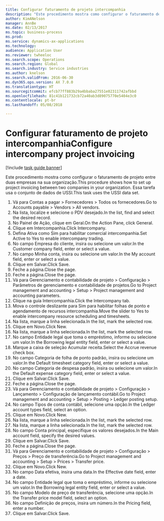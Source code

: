 ```yaml
--- 
title: Configurar faturamento de projeto intercompanhia
description: "Este procedimento mostra como configurar o faturamento de projeto entre duas empresas na sua organização."
author: KimANelson
manager: AnnBe
ms.date: 02/13/2017
ms.topic: business-process
ms.prod: 
ms.service: dynamics-ax-applications
ms.technology: 
audience: Application User
ms.reviewer: twheeloc
ms.search.scope: Operations
ms.search.region: Global
ms.search.industry: Service industries
ms.author: knelson
ms.search.validFrom: 2016-06-30
ms.dyn365.ops.version: AX 7.0.0
ms.translationtype: HT
ms.sourcegitcommit: efcb77ff883b29a4bbaba27551e02311742afbbd
ms.openlocfilehash: 81c41b121732cb72a40ab3d89075770e5404e3c0
ms.contentlocale: pt-br
ms.lasthandoff: 05/08/2018

---
```

# <a name="configure-intercompany-project-invoicing"></a><span data-ttu-id="5b6d5-103">Configurar faturamento de projeto intercompanhia</span><span class="sxs-lookup"><span data-stu-id="5b6d5-103">Configure intercompany project invoicing</span></span>

[!include [task guide banner](../../includes/task-guide-banner.md)]

<span data-ttu-id="5b6d5-104">Este procedimento mostra como configurar o faturamento de projeto entre duas empresas na sua organização.</span><span class="sxs-lookup"><span data-stu-id="5b6d5-104">This procedure shows how to set up project invoicing between two companies in your organization.</span></span> <span data-ttu-id="5b6d5-105">Essa tarefa usa o conjunto de dados de USSI.</span><span class="sxs-lookup"><span data-stu-id="5b6d5-105">This task uses the USSI data set.</span></span>

1. <span data-ttu-id="5b6d5-106">Vá para Contas a pagar > Fornecedores > Todos os fornecedores.</span><span class="sxs-lookup"><span data-stu-id="5b6d5-106">Go to Accounts payable > Vendors > All vendors.</span></span>
2. <span data-ttu-id="5b6d5-107">Na lista, localize e selecione o PDV desejado.</span><span class="sxs-lookup"><span data-stu-id="5b6d5-107">In the list, find and select the desired record.</span></span>
3. <span data-ttu-id="5b6d5-108">No Painel de Ação, clique em Geral.</span><span class="sxs-lookup"><span data-stu-id="5b6d5-108">On the Action Pane, click General.</span></span>
4. <span data-ttu-id="5b6d5-109">Clique em Intercompanhia.</span><span class="sxs-lookup"><span data-stu-id="5b6d5-109">Click Intercompany.</span></span>
5. <span data-ttu-id="5b6d5-110">Defina Ativa como Sim para habilitar comercial intercompanhia.</span><span class="sxs-lookup"><span data-stu-id="5b6d5-110">Set Active to Yes to enable intercompany trading.</span></span>
6. <span data-ttu-id="5b6d5-111">No campo Empresa do cliente, insira ou selecione um valor.</span><span class="sxs-lookup"><span data-stu-id="5b6d5-111">In the Customer company field, enter or select a value.</span></span>
7. <span data-ttu-id="5b6d5-112">No campo Minha conta, insira ou selecione um valor.</span><span class="sxs-lookup"><span data-stu-id="5b6d5-112">In the My account field, enter or select a value.</span></span>
8. <span data-ttu-id="5b6d5-113">Clique em Salvar.</span><span class="sxs-lookup"><span data-stu-id="5b6d5-113">Click Save.</span></span>
9. <span data-ttu-id="5b6d5-114">Feche a página.</span><span class="sxs-lookup"><span data-stu-id="5b6d5-114">Close the page.</span></span>
10. <span data-ttu-id="5b6d5-115">Feche a página.</span><span class="sxs-lookup"><span data-stu-id="5b6d5-115">Close the page.</span></span>
11. <span data-ttu-id="5b6d5-116">Vá para Gerenciamento e contabilidade de projeto > Configuração > Parâmetros de gerenciamento e contabilidade de projetos.</span><span class="sxs-lookup"><span data-stu-id="5b6d5-116">Go to Project management and accounting > Setup > Project management and accounting parameters.</span></span>
12. <span data-ttu-id="5b6d5-117">Clique na guia Intercompanhia.</span><span class="sxs-lookup"><span data-stu-id="5b6d5-117">Click the Intercompany tab.</span></span>
13. <span data-ttu-id="5b6d5-118">Mova o controle deslizante para Sim para habilitar folhas de ponto e agendamento de recursos intercompanhia.</span><span class="sxs-lookup"><span data-stu-id="5b6d5-118">Move the slider to Yes to enable intercompany resource scheduling and timesheets.</span></span>
14. <span data-ttu-id="5b6d5-119">Na lista, marque a linha selecionada.</span><span class="sxs-lookup"><span data-stu-id="5b6d5-119">In the list, mark the selected row.</span></span>
15. <span data-ttu-id="5b6d5-120">Clique em Novo.</span><span class="sxs-lookup"><span data-stu-id="5b6d5-120">Click New.</span></span>
16. <span data-ttu-id="5b6d5-121">Na lista, marque a linha selecionada.</span><span class="sxs-lookup"><span data-stu-id="5b6d5-121">In the list, mark the selected row.</span></span>
17. <span data-ttu-id="5b6d5-122">No campo Entidade legal que toma o empréstimo, informe ou selecione um valor.</span><span class="sxs-lookup"><span data-stu-id="5b6d5-122">In the Borrowing legal entity field, enter or select a value.</span></span>
18. <span data-ttu-id="5b6d5-123">Marque a caixa de seleção Acumular receita.</span><span class="sxs-lookup"><span data-stu-id="5b6d5-123">Select the Accrue revenue check box.</span></span>
19. <span data-ttu-id="5b6d5-124">No campo Categoria de folha de ponto padrão, insira ou selecione um valor.</span><span class="sxs-lookup"><span data-stu-id="5b6d5-124">In the Default timesheet category field, enter or select a value.</span></span>
20. <span data-ttu-id="5b6d5-125">No campo Categoria de despesa padrão, insira ou selecione um valor.</span><span class="sxs-lookup"><span data-stu-id="5b6d5-125">In the Default expense category field, enter or select a value.</span></span>
21. <span data-ttu-id="5b6d5-126">Clique em Salvar.</span><span class="sxs-lookup"><span data-stu-id="5b6d5-126">Click Save.</span></span>
22. <span data-ttu-id="5b6d5-127">Feche a página.</span><span class="sxs-lookup"><span data-stu-id="5b6d5-127">Close the page.</span></span>
23. <span data-ttu-id="5b6d5-128">Vá para Gerenciamento e contabilidade de projeto > Configuração > Lançamento > Configuração de lançamento contábil.</span><span class="sxs-lookup"><span data-stu-id="5b6d5-128">Go to Project management and accounting > Setup > Posting > Ledger posting setup.</span></span>
24. <span data-ttu-id="5b6d5-129">No campo Tipos de conta contábil, selecione uma opção.</span><span class="sxs-lookup"><span data-stu-id="5b6d5-129">In the Ledger account types field, select an option.</span></span>
25. <span data-ttu-id="5b6d5-130">Clique em Novo.</span><span class="sxs-lookup"><span data-stu-id="5b6d5-130">Click New.</span></span>
26. <span data-ttu-id="5b6d5-131">Na lista, marque a linha selecionada.</span><span class="sxs-lookup"><span data-stu-id="5b6d5-131">In the list, mark the selected row.</span></span>
27. <span data-ttu-id="5b6d5-132">Na lista, marque a linha selecionada.</span><span class="sxs-lookup"><span data-stu-id="5b6d5-132">In the list, mark the selected row.</span></span>
28. <span data-ttu-id="5b6d5-133">No campo Conta principal, especifique os valores desejados.</span><span class="sxs-lookup"><span data-stu-id="5b6d5-133">In the Main account field, specify the desired values.</span></span>
29. <span data-ttu-id="5b6d5-134">Clique em Salvar.</span><span class="sxs-lookup"><span data-stu-id="5b6d5-134">Click Save.</span></span>
30. <span data-ttu-id="5b6d5-135">Feche a página.</span><span class="sxs-lookup"><span data-stu-id="5b6d5-135">Close the page.</span></span>
31. <span data-ttu-id="5b6d5-136">Vá para Gerenciamento e contabilidade de projeto > Configuração > Preços > Preço de transferência.</span><span class="sxs-lookup"><span data-stu-id="5b6d5-136">Go to Project management and accounting > Setup > Prices > Transfer price.</span></span>
32. <span data-ttu-id="5b6d5-137">Clique em Novo.</span><span class="sxs-lookup"><span data-stu-id="5b6d5-137">Click New.</span></span>
33. <span data-ttu-id="5b6d5-138">No campo Data efetiva, insira uma data.</span><span class="sxs-lookup"><span data-stu-id="5b6d5-138">In the Effective date field, enter a date.</span></span>
34. <span data-ttu-id="5b6d5-139">No campo Entidade legal que toma o empréstimo, informe ou selecione um valor.</span><span class="sxs-lookup"><span data-stu-id="5b6d5-139">In the Borrowing legal entity field, enter or select a value.</span></span>
35. <span data-ttu-id="5b6d5-140">No campo Modelo de preço de transferência, selecione uma opção.</span><span class="sxs-lookup"><span data-stu-id="5b6d5-140">In the Transfer price model field, select an option.</span></span>
36. <span data-ttu-id="5b6d5-141">No campo Definição de preços, insira um número.</span><span class="sxs-lookup"><span data-stu-id="5b6d5-141">In the Pricing field, enter a number.</span></span>
37. <span data-ttu-id="5b6d5-142">Clique em Salvar.</span><span class="sxs-lookup"><span data-stu-id="5b6d5-142">Click Save.</span></span>


